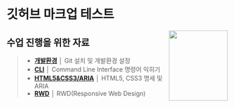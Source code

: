 # 깃허브 마크업 테스트
<img src="ASSETS/table-of-contents.png" alt="" align="right" width="134" height="160">

## 수업 진행을 위한 자료

> - __[개발환경](README/preferences.md)__ │ Git 설치 및 개발환경 설정
> - __[CLI](README/cli.md)__ │ Command Line Interface 명령어 익히기
> - __[HTML5&CSS3/ARIA](README/html.md)__ │ HTML5, CSS3 명세 및 ARIA
> - __[RWD](README/rwd.md)__ │ RWD(Responsive Web Design)


